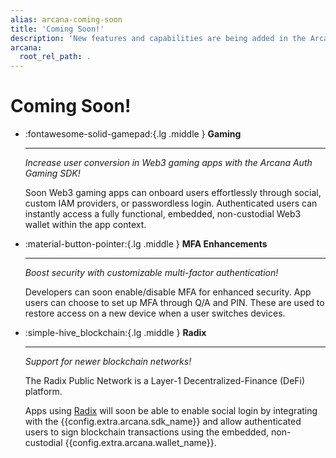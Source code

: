 ```yaml
---
alias: arcana-coming-soon
title: 'Coming Soon!'
description: 'New features and capabilities are being added in the Arcana Auth solution every day! List of upcoming product features for Web3 app developers.'
arcana:
  root_rel_path: .
---
```


# Coming Soon!

<div class="grid cards" markdown>

-    :fontawesome-solid-gamepad:{.lg .middle } **Gaming** 

     ---
   
     *Increase user conversion in Web3 gaming apps with the Arcana Auth Gaming SDK!*

     
     Soon Web3 gaming apps can onboard users effortlessly through social, custom IAM providers, or passwordless login. Authenticated users can instantly access a fully functional, embedded, non-custodial Web3 wallet within the app context.

-    :material-button-pointer:{.lg .middle } **MFA Enhancements** 

     ---
  
     *Boost security with customizable multi-factor authentication!*

     
     Developers can soon enable/disable MFA for enhanced security. App users can choose to set up MFA through Q/A and PIN. These are used to restore access on a new device when a user switches devices.
     
-    :simple-hive_blockchain:{.lg .middle } **Radix** 

     ---
  
     *Support for newer blockchain networks!* 
     
     
     The Radix Public Network is a Layer-1 Decentralized-Finance (DeFi) platform.

     Apps using [Radix](https://www.radixdlt.com//) will soon be able to enable social login by integrating with the  {{config.extra.arcana.sdk_name}} and allow authenticated users to sign blockchain transactions using the embedded, non-custodial {{config.extra.arcana.wallet_name}}.

</div>
